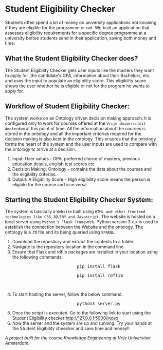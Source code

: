 # Student Eligibility Checker

Students often spend a lot of money on university applications not knowing if they are eligible for the programme or not. We built an application that assesses eligibility requirements for a specific degree programme at a university before students send in their application, saving both money and time. 

## What the Student Eligibility Checker does?

The Student Eligibility Checker gets user inputs like the masters they want to apply for ,the candidate's GPA, information about their Bachelors, etc. and uses the input to populate an eligibility score. This eligibility score shows the user whether he is eligible or not for the program he wants to apply for.

## Workflow of Student Eligibility Checker:

The system works on an Ontology driven decision making approach. It is configured only to work for courses offered at the ```Vrije Universiteit Amsterdam``` at this point of time. All the information about the courses is stored in the ontology and all the important criterias required for the decision making is also kept in the ontology. This ensures that the ontology forms the heart of the system and the user inputs are used to compare with the ontology to arrive at a decision. 

1) Input: User values - GPA, preferred choice of masters, previous education details, english test scores etc.<br>
2) Decision Making: Ontology - contains the data about the courses and the eligibility criterias.<br>
3) Output: A Eligibility Score -  High eligibility score means the person is eligible for the course and vice versa

## Starting the Student Eligibility Checker System:

The system is basically a ```Website``` built using ```HTML and other frontend technologies like CSS,JQUERY and Javascript```. The website is hosted on a local server using ```Python's Flask Framework```. Python version 3.x.x is used to establish the connection between the Website and the ontology. The ontology is a .ttl file and its being queried using ```SPARQL```.

1) Download the repository and extract the contents to a folder.
2) Navigate to the repository location in the command line.
3) Ensure that Flask and rdflib packages are installed in your location using the following commands: <br>
<pre>                            pip install flask                                                       </pre>
<pre>                            pip install rdflib                                                      </pre><br> 
4) To start hosting the server, follow the below command.<br>
<pre>                            python3 server.py                                                        </pre>
5) Once the script is executed, Go to the following link to start using the Student Eligibility checker:<http://127.0.0.1:5000/index>
6) Now the server and the system are up and running. Try your hands at the Student Eligibility cheecker and save time and money!!



_A project built for the course Knowledge Engineering at Vrije Universiteit Amsterdam._
